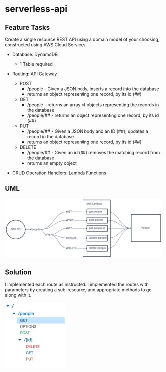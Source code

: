 # serverless-api

## Feature Tasks

Create a single resource REST API using a domain model of your choosing, constructed using AWS Cloud Services

* Database: DynamoDB
  * 1 Table required

* Routing: API Gateway
  * POST
    * /people - Given a JSON body, inserts a record into the database
    * returns an object representing one record, by its id (##)
  * GET
    * /people - returns an array of objects representing the records in the database
    * /people/## - returns an object representing one record, by its id (##)
  * PUT
    * /people/## - Given a JSON body and an ID (##), updates a record in the database
    * returns an object representing one record, by its id (##)
  * DELETE
    * /people/## - Given an id (##) removes the matching record from the database
    * returns an empty object

* CRUD Operation Handlers: Lambda Functions

## UML

![serverless-api-uml](serverless-api.png)

## Solution

I implemented each route as instructed. I implemented the routes with parameters by creating a sub-resource, and appropriate methods to go along with it.

![resource-tree](resource-tree.png)